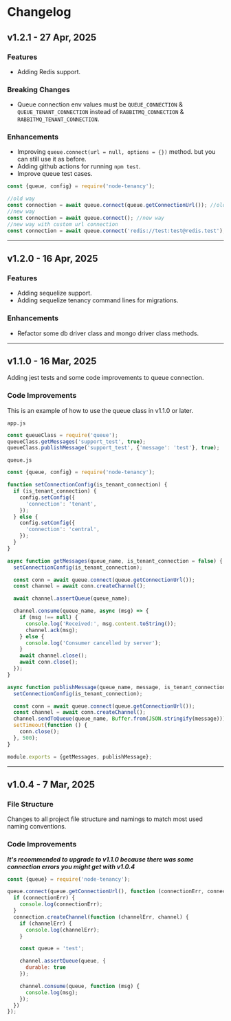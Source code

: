 # Changelog

## v1.2.1 - 27 Apr, 2025

### Features

- Adding Redis support.

### Breaking Changes

- Queue connection env values must be `QUEUE_CONNECTION` & `QUEUE_TENANT_CONNECTION`
  instead of `RABBITMQ_CONNECTION` & `RABBITMQ_TENANT_CONNECTION`.

### Enhancements

- Improving `queue.connect(url = null, options = {})` method.
  but you can still use it as before.
- Adding github actions for running `npm test`.
- Improve queue test cases.

```js
const {queue, config} = require('node-tenancy');

//old way
const connection = await queue.connect(queue.getConnectionUrl()); //old way
//new way
const connection = await queue.connect(); //new way
//new way with custom url connection
const connection = await queue.connect('redis://test:test@redis.test');
```

---

## v1.2.0 - 16 Apr, 2025

### Features

- Adding sequelize support.
- Adding sequelize tenancy command lines for migrations.

### Enhancements

- Refactor some db driver class and mongo driver class methods.

---

## v1.1.0 - 16 Mar, 2025

Adding jest tests and some code improvements to queue connection.

### Code Improvements

This is an example of how to use the queue class in v1.1.0 or later.

`app.js`

```js
const queueClass = require('queue');
queueClass.getMessages('support_test', true);
queueClass.publishMessage('support_test', {'message': 'test'}, true);
```

`queue.js`

```js
const {queue, config} = require('node-tenancy');

function setConnectionConfig(is_tenant_connection) {
  if (is_tenant_connection) {
    config.setConfig({
      'connection': 'tenant',
    });
  } else {
    config.setConfig({
      'connection': 'central',
    });
  }
}

async function getMessages(queue_name, is_tenant_connection = false) {
  setConnectionConfig(is_tenant_connection);

  const conn = await queue.connect(queue.getConnectionUrl());
  const channel = await conn.createChannel();

  await channel.assertQueue(queue_name);

  channel.consume(queue_name, async (msg) => {
    if (msg !== null) {
      console.log('Received:', msg.content.toString());
      channel.ack(msg);
    } else {
      console.log('Consumer cancelled by server');
    }
    await channel.close();
    await conn.close();
  });
}

async function publishMessage(queue_name, message, is_tenant_connection = false) {
  setConnectionConfig(is_tenant_connection);

  const conn = await queue.connect(queue.getConnectionUrl());
  const channel = await conn.createChannel();
  channel.sendToQueue(queue_name, Buffer.from(JSON.stringify(message)));
  setTimeout(function () {
    conn.close();
  }, 500);
}

module.exports = {getMessages, publishMessage};
```

---

## v1.0.4 - 7 Mar, 2025

### File Structure

Changes to all project file structure and namings to match most
used naming conventions.

### Code Improvements

***It's recommended to upgrade to v1.1.0 because there was some connection
errors you might get with v1.0.4***

```js
const {queue} = require('node-tenancy');

queue.connect(queue.getConnectionUrl(), function (connectionErr, connection) {
  if (connectionErr) {
    console.log(connectionErr);
  }
  connection.createChannel(function (channelErr, channel) {
    if (channelErr) {
      console.log(channelErr);
    }

    const queue = 'test';

    channel.assertQueue(queue, {
      durable: true
    });

    channel.consume(queue, function (msg) {
      console.log(msg);
    });
  })
});
```

